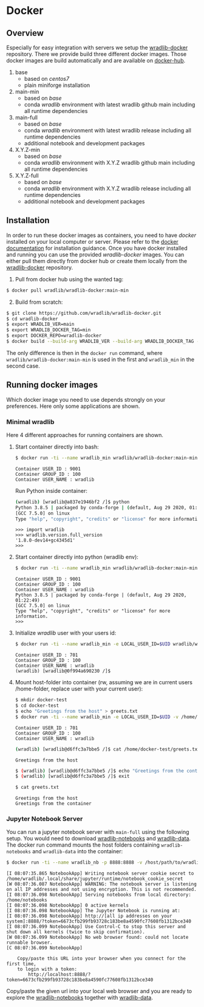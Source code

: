 # Docker

## Overview

Especially for easy integration with servers we setup the [wradlib-docker](https://github.com/wradlib/wradlib-docker) repository. There we provide build three different docker images. Those docker images are build automatically and are available on [docker-hub](https://hub.docker.com/r/wradlib/wradlib-docker/tags).

1. base
   * based on *centos7*
   * plain miniforge installation
2. main-min
   * based on *base*
   * conda *wradlib* environment with latest wradlib github main including all runtime dependencies
3. main-full
   * based on *base*
   * conda *wradlib* environment with latest wradlib release including all runtime dependencies
   * additional notebook and development packages
4. X.Y.Z-min
   * based on *base*
   * conda *wradlib* environment with X.Y.Z wradlib github main including all runtime dependencies
5. X.Y.Z-full
   * based on *base*
   * conda *wradlib* environment with X.Y.Z wradlib release including all runtime dependencies
   * additional notebook and development packages

## Installation

In order to run these docker images as containers, you need to have *docker* installed on your local computer or server. Please refer to the [docker documentation](https://docs.docker.com/get-docker) for installation guidance. Once you have docker installed and running you can use the provided *wradlib-docker* images. You can either pull them directly from docker hub or create them locally from the [wradlib-docker](https://github.com/wradlib/wradlib-docker) repository.

1. Pull from docker hub using the wanted tag:

```bash
$ docker pull wradlib/wradlib-docker:main-min
```

2. Build from scratch:

```bash
$ git clone https://github.com/wradlib/wradlib-docker.git
$ cd wradlib-docker
$ export WRADLIB_VER=main
$ export WRADLIB_DOCKER_TAG=min
$ export DOCKER_REPO=wradlib-docker
$ docker build --build-arg WRADLIB_VER --build-arg WRADLIB_DOCKER_TAG --build-arg DOCKER_REPO -t wradlib_min .
```

The only difference is then in the `docker run` command, where `wradlib/wradlib-docker:main-min` is used in the first and `wradlib_min` in the second case.

## Running docker images

Which docker image you need to use depends strongly on your preferences. Here only some applications are shown.

### Minimal wradlib

Here 4 different approaches for running containers are shown.

1. Start container directly into bash:

    ```bash
    $ docker run -ti --name wradlib_min wradlib/wradlib-docker:main-min /bin/bash
    ```
    ```
    Container USER_ID : 9001
    Container GROUP_ID : 100
    Container USER_NAME : wradlib
    ```

    Run Python inside container:

    ```bash
    (wradlib) [wradlib@a837e1946bf2 /]$ python
    Python 3.8.5 | packaged by conda-forge | (default, Aug 29 2020, 01:22:49)
    [GCC 7.5.0] on linux
    Type "help", "copyright", "credits" or "license" for more information.
    ```
    ```ipython
    >>> import wradlib
    >>> wradlib.version.full_version
    '1.8.0-dev14+gc4345d1'
    >>>
    ```

2. Start container directly into python (wradlib env):

    ```bash
    $ docker run -ti --name wradlib_min wradlib/wradlib-docker:main-min /opt/conda/envs/wradlib/bin/python
    ```
    ```
    Container USER_ID : 9001
    Container GROUP_ID : 100
    Container USER_NAME : wradlib
    Python 3.8.5 | packaged by conda-forge | (default, Aug 29 2020, 01:22:49)
    [GCC 7.5.0] on linux
    Type "help", "copyright", "credits" or "license" for more information.
    >>>
    ```

3. Initialize *wradlib* user with your users id:

    ```bash
    $ docker run -ti --name wradlib_min -e LOCAL_USER_ID=$UID wradlib/wradlib-docker:main-min /bin/bash
    ```
    ```
    Container USER_ID : 701
    Container GROUP_ID : 100
    Container USER_NAME : wradlib
    (wradlib) [wradlib@0f994a690230 /]$
    ```

4. Mount host-folder into container (rw, assuming we are in current users /home-folder, replace user with your current user):

    ```bash
    $ mkdir docker-test
    $ cd docker-test
    $ echo "Greetings from the host" > greets.txt
    $ docker run -ti --name wradlib_min -e LOCAL_USER_ID=$UID -v /home/user/docker-test:/home/docker-test wradlib/wradlib-docker:main-min /bin/bash
    ```
    ```
    Container USER_ID : 701
    Container GROUP_ID : 100
    Container USER_NAME : wradlib
    ```
    ```bash
    (wradlib) [wradlib@d6ffc3a7bbe5 /]$ cat /home/docker-test/greets.txt
    ```
    ```
    Greetings from the host
    ```
    ```bash
    $ (wradlib) [wradlib@d6ffc3a7bbe5 /]$ echo "Greetings from the container" >> /home/docker-test/greets.txt
    $ (wradlib) [wradlib@d6ffc3a7bbe5 /]$ exit
    ```
    ```bash
    $ cat greets.txt
    ```
    ```
    Greetings from the host
    Greetings from the container
    ```

### Jupyter Notebook Server

You can run a jupyter notebook server with `main-full` using the following setup. You would need to download [wradlib-notebooks](https://github.com/wradlib/wradlib-notebooks) and [wradlib-data](https://github.com/wradlib/wradlib-data). The docker run command mounts the host folders containing `wradlib-notebooks` and `wradlib-data` into the container:

```bash
$ docker run -ti --name wradlib_nb -p 8888:8888 -v /host/path/to/wradlib-notebooks:/home/notebooks -v /host/path/to/wradlib-data:/home/wradlib-data -e LOCAL_USER_ID=$UID -e WRADLIB_DATA=/home/wradlib-data wradlib/wradlib-docker:main-full /opt/conda/envs/wradlib/bin/jupyter notebook --notebook-dir=/home/notebooks --ip='*' --port=8888
```

```
[I 08:07:35.865 NotebookApp] Writing notebook server cookie secret to /home/wradlib/.local/share/jupyter/runtime/notebook_cookie_secret
[W 08:07:36.087 NotebookApp] WARNING: The notebook server is listening on all IP addresses and not using encryption. This is not recommended.
[I 08:07:36.098 NotebookApp] Serving notebooks from local directory: /home/notebooks
[I 08:07:36.098 NotebookApp] 0 active kernels
[I 08:07:36.098 NotebookApp] The Jupyter Notebook is running at:
[I 08:07:36.098 NotebookApp] http://[all ip addresses on your system]:8888/?token=6673cfb299fb93728c183be8a4590fc77608fb1312bce340
[I 08:07:36.099 NotebookApp] Use Control-C to stop this server and shut down all kernels (twice to skip confirmation).
[W 08:07:36.099 NotebookApp] No web browser found: could not locate runnable browser.
[C 08:07:36.099 NotebookApp]

    Copy/paste this URL into your browser when you connect for the first time,
    to login with a token:
        http://localhost:8888/?token=6673cfb299fb93728c183be8a4590fc77608fb1312bce340
```

Copy/paste the given url into your local web browser and you are ready to explore the [wradlib-notebooks](https://github.com/wradlib/wradlib-notebooks) together with [wradlib-data](https://github.com/wradlib/wradlib-data).
